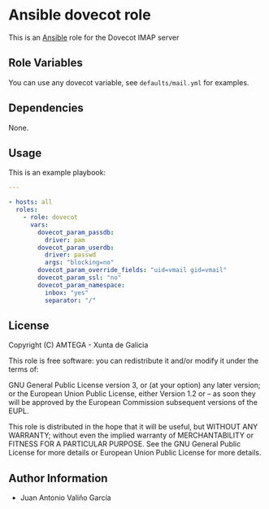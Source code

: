 # Ansible dovecot role

This is an [Ansible](http://www.ansible.com) role for the Dovecot IMAP server

## Role Variables

You can use any dovecot variable, see `defaults/mail.yml` for examples.

## Dependencies

None.

## Usage

This is an example playbook:

```yaml
---

- hosts: all
  roles:
    - role: dovecot
      vars:
        dovecot_param_passdb:
          driver: pam
        dovecot_param_userdb:
          driver: passwd
          args: "blocking=no"
        dovecot_param_override_fields: "uid=vmail gid=vmail"
        dovecot_param_ssl: "no"
        dovecot_param_namespace: 
          inbox: "yes"
          separator: "/"
```

## License

Copyright (C) <!-- YEAR --> AMTEGA - Xunta de Galicia

This role is free software: you can redistribute it and/or modify it under the terms of:

GNU General Public License version 3, or (at your option) any later version; or the European Union Public License, either Version 1.2 or – as soon they will be approved by the European Commission ­subsequent versions of the EUPL.

This role is distributed in the hope that it will be useful, but WITHOUT ANY WARRANTY; without even the implied warranty of MERCHANTABILITY or FITNESS FOR A PARTICULAR PURPOSE.  See the GNU General Public License for more details or European Union Public License for more details.

## Author Information

- Juan Antonio Valiño García
